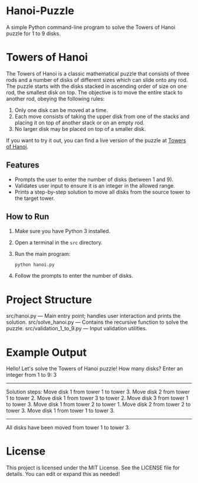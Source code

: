 # Hanoi-Puzzle
A simple Python command-line program to solve the Towers of Hanoi puzzle for 1 to 9 disks.

# Towers of Hanoi
The Towers of Hanoi is a classic mathematical puzzle that consists of three rods and a number of disks of different sizes which can slide onto any rod. The puzzle starts with the disks stacked in ascending order of size on one rod, the smallest disk on top. The objective is to move the entire stack to another rod, obeying the following rules:
1. Only one disk can be moved at a time.
2. Each move consists of taking the upper disk from one of the stacks and placing it on
top of another stack or on an empty rod.
3. No larger disk may be placed on top of a smaller disk.

If you want to try it out, you can find a live version of the puzzle at [Towers of Hanoi](https://www.mathsisfun.com/games/towerofhanoi.html).



## Features

- Prompts the user to enter the number of disks (between 1 and 9).
- Validates user input to ensure it is an integer in the allowed range.
- Prints a step-by-step solution to move all disks from the source tower to the target tower.

## How to Run

1. Make sure you have Python 3 installed.
2. Open a terminal in the `src` directory.
3. Run the main program:

   ```sh
   python hanoi.py
4. Follow the prompts to enter the number of disks.

# Project Structure
src/hanoi.py — Main entry point; handles user interaction and prints the solution.
src/solve_hanoi.py — Contains the recursive function to solve the puzzle.
src/validation_1_to_9.py — Input validation utilities.

# Example Output
Hello!
Let's solve the Towers of Hanoi puzzle! How many disks?
Enter an integer from 1 to 9: 3
___________________________________
Solution steps:
Move disk 1 from tower 1 to tower 3.
Move disk 2 from tower 1 to tower 2.
Move disk 1 from tower 3 to tower 2.
Move disk 3 from tower 1 to tower 3.
Move disk 1 from tower 2 to tower 1.
Move disk 2 from tower 2 to tower 3.
Move disk 1 from tower 1 to tower 3.
___________________________________
All disks have been moved from tower 1 to tower 3.

# License
This project is licensed under the MIT License. See the LICENSE file for details.
You can edit or expand this as needed!  